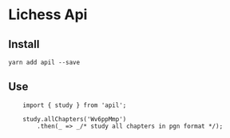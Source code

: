 # Lichess Api

## Install

`yarn add apil --save`

## Use

```
    import { study } from 'apil';

    study.allChapters('Wv6ppMmp')
        .then(_ => _/* study all chapters in pgn format */);
```
